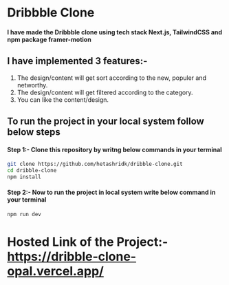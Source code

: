 # Dribbble Clone

#### I have made the Dribbble clone using tech stack Next.js, TailwindCSS and npm package framer-motion

## I have implemented 3 features:-
1. The design/content will get sort according to the new, populer and networthy.
2. The design/content will get filtered according to the category.
3. You can like the content/design.

## To run the project in your local system follow below steps
#### Step 1:- Clone this repository by writng below commands in your terminal

``` bash
git clone https://github.com/hetashridk/dribble-clone.git
cd dribble-clone
npm install
```

#### Step 2:- Now to run the project in local system write below command in your terminal

``` bash
npm run dev
```

# Hosted Link of the Project:- https://dribble-clone-opal.vercel.app/